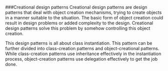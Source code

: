 ###Creational design patterns
Creational design patterns are design patterns that deal with object creation
mechanisms, trying to create objects in a manner suitable to the situation. The
basic form of object creation could result in design problems or added
complexity to the design. Creational design patterns solve this problem by
somehow controlling this object creation.

This design patterns is all about class instantiation. This pattern can be
further divided into class-creation patterns and object-creational patterns.
While class-creation patterns use inheritance effectively in the instantiation
process, object-creation patterns use delegation effectively to get the job
done.

